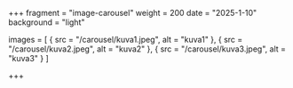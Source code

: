 +++
fragment = "image-carousel"
weight = 200
date = "2025-1-10"
background = "light"

images = [
  { src = "/carousel/kuva1.jpeg", alt = "kuva1" },
  { src = "/carousel/kuva2.jpeg", alt = "kuva2" },
  { src = "/carousel/kuva3.jpeg", alt = "kuva3" }
]

+++